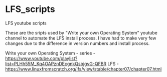 # LFS_scripts
LFS youtube scripts


These are the sripts used by "Write your own Operating System" youtube channel to automate the LFS install process.  I have had to make very few changes due to the difference in version numbers and install process.

Write your own Operating System - series - https://www.youtube.com/playlist?list=PLHh55M_Kq4OAPznDEcgnkQsbjgvG-QFBR
LFS - https://www.linuxfromscratch.org/lfs/view/stable/chapter07/chapter07.html
